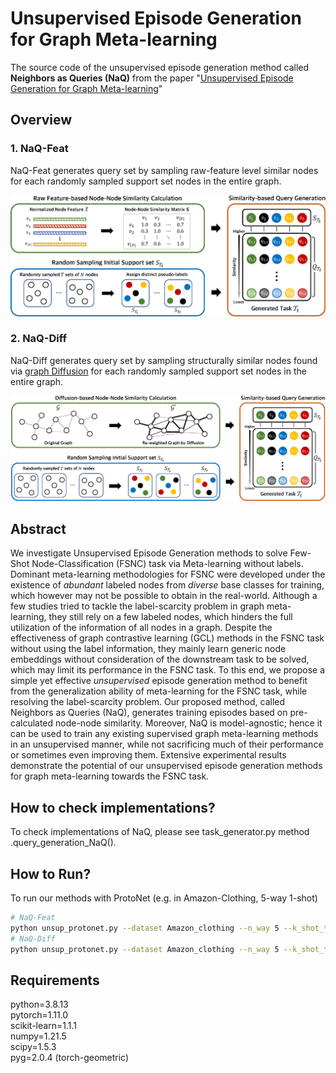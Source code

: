 # Unsupervised Episode Generation for Graph Meta-learning
The source code of the unsupervised episode generation method called **Neighbors as Queries (NaQ)** from the paper "[Unsupervised Episode Generation for Graph Meta-learning](https://arxiv.org/abs/2306.15217)"

## Overview
### 1. NaQ-Feat
NaQ-Feat generates query set by sampling raw-feature level similar nodes for each randomly sampled support set nodes in the entire graph.
<p align="center"><img width="700" src="./images/NaQ-Feat_Figure.png"></p>

### 2. NaQ-Diff
NaQ-Diff generates query set by sampling structurally similar nodes found via [graph Diffusion](https://arxiv.org/abs/1911.05485) for each randomly sampled support set nodes in the entire graph.
<p align="center"><img width="700" src="./images/NaQ-Diff_Figure.png"></p>

## Abstract
We investigate Unsupervised Episode Generation methods to solve Few-Shot Node-Classification (FSNC) task via Meta-learning without labels. Dominant meta-learning methodologies for FSNC were developed under the existence of _abundant_ labeled nodes from _diverse_ base classes for training, which however may not be possible to obtain in the real-world. Although a few studies tried to tackle the label-scarcity problem in graph meta-learning, they still rely on a few labeled nodes, which hinders the full utilization of the information of all nodes in a graph. 
Despite the effectiveness of graph contrastive learning (GCL) methods in the FSNC task without using the label information, they mainly learn generic node embeddings without consideration of the downstream task to be solved, which may limit its performance in the FSNC task.
To this end, we propose a simple yet effective _unsupervised_ episode generation method to benefit from the generalization ability of meta-learning for the FSNC task, while resolving the label-scarcity problem.
Our proposed method, called Neighbors as Queries (NaQ), generates training episodes based on pre-calculated node-node similarity. Moreover, NaQ is model-agnostic; hence it can be used to train any existing supervised graph meta-learning methods in an unsupervised manner, while not sacrificing much of their performance or sometimes even improving them.
Extensive experimental results demonstrate the potential of our unsupervised episode generation methods for graph meta-learning towards the FSNC task.

## How to check implementations?
To check implementations of NaQ, please see task_generator.py method .query_generation_NaQ().

## How to Run?
To run our methods with ProtoNet (e.g. in Amazon-Clothing, 5-way 1-shot)
```bash
# NaQ-Feat
python unsup_protonet.py --dataset Amazon_clothing --n_way 5 --k_shot_test 1 --query_generation NaQ --type feature --lr 1e-4
# NaQ-Diff
python unsup_protonet.py --dataset Amazon_clothing --n_way 5 --k_shot_test 1 --query_generation NaQ --type diffusion --lr 1e-4
```

## Requirements
python=3.8.13  
pytorch=1.11.0  
scikit-learn=1.1.1  
numpy=1.21.5  
scipy=1.5.3  
pyg=2.0.4 (torch-geometric)  
